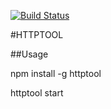 [![Build Status](https://travis-ci.org/devWayne/httptool.svg?branch=master)](https://travis-ci.org/devWayne/httptool)

#HTTPTOOL

##Usage

npm install -g httptool

httptool start
